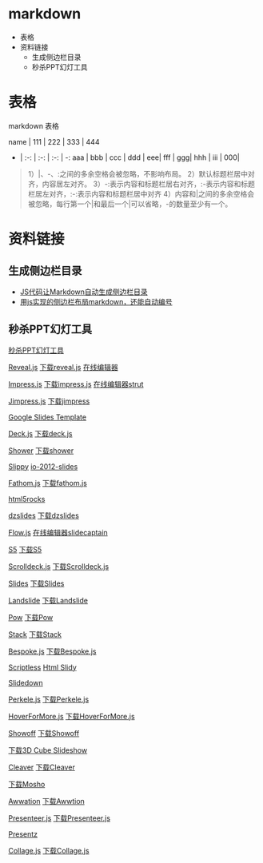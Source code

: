 markdown
========

<!-- MarkdownTOC -->

- 表格
- 资料链接
    - 生成侧边栏目录
    - 秒杀PPT幻灯工具

<!-- /MarkdownTOC -->


# 表格

markdown 表格

name | 111 | 222 | 333 | 444
- | :-: | :-: | :-: | -:
aaa | bbb | ccc | ddd | eee|
fff | ggg| hhh | iii | 000|

>1）|、-、:之间的多余空格会被忽略，不影响布局。
>2）默认标题栏居中对齐，内容居左对齐。
>3）-:表示内容和标题栏居右对齐，:-表示内容和标题栏居左对齐，:-:表示内容和标题栏居中对齐
>4）内容和|之间的多余空格会被忽略，每行第一个|和最后一个|可以省略，-的数量至少有一个。

# 资料链接

## 生成侧边栏目录

- [JS代码让Markdown自动生成侧边栏目录](https://www.jianshu.com/p/34c92cbd0aaf/)
- [用js实现的侧边栏布局markdown，还能自动编号](http://ruby-china.org/topics/17028)

## 秒杀PPT幻灯工具

[秒杀PPT幻灯工具](https://www.jianshu.com/p/09a3bbb8b362)

[Reveal.js](http://lab.hakim.se/reveal-js/#/)
[下载reveal.js](https://github.com/hakimel/reveal.js)
[在线编辑器](http://slid.es/)

[Impress.js](http://bartaz.github.io/impress.js/)
[下载impress.js](https://github.com/bartaz/impress.js)
[在线编辑器strut](http://strut.io/)

[Jimpress.js](http://jmpressjs.github.io/jmpress.js/#/home)
[下载jimpress](http://jmpressjs.github.com/customize/)

[Google Slides Template](http://html5slides.googlecode.com/svn/trunk/template/index.html)

[Deck.js](http://imakewebthings.com/deck.js)
[下载deck.js](https://github.com/imakewebthings/deck.js)

[Shower](http://shwr.me/)
[下载shower](http://shwr.me/shower.zip)

[Slippy](slides.seld.be)
[io-2012-slides](http://io-2012-slides.googlecode.com/git/template.html)

[Fathom.js](http://markdalgleish.com/presentations/jquerymobile/)
[下载fathom.js](http://github.com/markdalgleish/fathom/raw/master/fathom.min.js)

[html5rocks](http://slides.html5rocks.com/)

[dzslides](http://paulrouget.com/dzslides/)
[下载dzslides](https://github.com/paulrouget/dzslides/archives/master)

[Flow.js](http://flowtime-js.marcolago.com/)
[在线编辑器slidecaptain](http://www.slidecaptain.com/)

[S5](http://meyerweb.com/eric/tools/s5/s5-intro.html)
[下载S5](http://meyerweb.com/eric/tools/s5/v/1.2/dev/v12a2.zip)

[Scrolldeck.js](http://johnpolacek.github.io/scrolldeck.js/)
[下载Scrolldeck.js](https://github.com/johnpolacek/scrolldeck.js/archive/master.zip)

[Slides](http://www.briancavalier.com/code/slides/)
[下载Slides](https://github.com/briancavalier/slides/archive/master.zip)

[Landslide](http://adamzap.com/random/landslide.html)
[下载Landslide](https://github.com/n1k0/landslide/archive/master.zip)

[Pow](http://usepow.com/about/)
[下载Pow](https://github.com/chromakode/pow/archive/master.zip)

[Stack](http://mbostock.github.io/stack/)
[下载Stack](https://github.com/mbostock/stack/archive/gh-pages.zip)

[Bespoke.js](http://markdalgleish.com/projects/bespoke.js/)
[下载Bespoke.js](https://github.com/mbostock/stack/archive/gh-pages.zip)

[Scriptless](http://bytasv.github.io/scriptless-slides/)
[Html Slidy](http://www.w3.org/Talks/Tools/Slidy2)

[Slidedown](https://github.com/nakajima/slidedown)

[Perkele.js](http://kpuputti.github.io/perkele.js/)
[下载Perkele.js](https://github.com/kpuputti/perkele.js/zipball/master)

[HoverForMore.js](http://lukifer.github.io/HoverForMore.js/)
[下载HoverForMore.js](http://lukifer.github.io/HoverForMore.js/jQuery.hoverForMore.js)

[Showoff](https://github.com/puppetlabs/showoff)
[下载Showoff](https://github.com/puppetlabs/showoff/archive/master.zip)

[下载3D Cube Slideshow](http://cu3ox.com/index.html#download)

[Cleaver](http://jdan.github.io/cleaver/)
[下载Cleaver](https://github.com/jdan/cleaver/archive/master.zip)

[下载Mosho](https://github.com/pdehn/mosho/archive/master.zip)

[Awwation](http://awwation.com/)
[下载Awwtion](https://github.com/adityab/Awwation/archive/master.zip)

[Presenteer.js](http://willemmulder.github.io/Presenteer.js/)
[下载Presenteer.js](https://github.com/willemmulder/Presenteer.js/archive/master.zip)

[Presentz](http://presentz.org/)

[Collage.js](http://ozan.io/collage/)
[下载Collage.js](https://github.com/oztu/collage/archive/master.zip)

